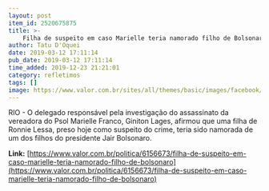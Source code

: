 ```yaml
---
layout: post
item_id: 2520675875
title: >-
    Filha de suspeito em caso Marielle teria namorado filho de Bolsonaro
author: Tatu D'Oquei
date: 2019-03-12 17:11:14
pub_date: 2019-03-12 17:11:14
time_added: 2019-12-23 21:21:01
category: refletimos
tags: []
image: https://www.valor.com.br/sites/all/themes/basic/images/facebook/valor-big.jpg
---
```


RIO - O delegado responsável pela investigação do assassinato da vereadora do Psol Marielle Franco, Giniton Lages, afirmou que uma filha de Ronnie Lessa, preso hoje como suspeito do crime, teria sido namorada de um dos filhos do presidente Jair Bolsonaro.

**Link:** [https://www.valor.com.br/politica/6156673/filha-de-suspeito-em-caso-marielle-teria-namorado-filho-de-bolsonaro](https://www.valor.com.br/politica/6156673/filha-de-suspeito-em-caso-marielle-teria-namorado-filho-de-bolsonaro)

